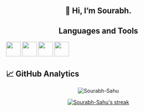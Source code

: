 <h2 align="center">
  👋 Hi, I’m Sourabh.
</h2>
<!---
Sourabh-Sahu/Sourabh-Sahu is a ✨ special ✨ repository because its `README.md` (this file) appears on your GitHub profile.
You can click the Preview link to take a look at your changes.
--->

<!--Languages and tools-->

<h2 align="center">  Languages and Tools</h2>  

<p align="left">
  
  <img width="40px" src="https://cdn.jsdelivr.net/gh/devicons/devicon/icons/windows8/windows8-original.svg" /> 
  <img width="40px" src="https://cdn.jsdelivr.net/gh/devicons/devicon/icons/linux/linux-original.svg" />
  <img width="40px" src="https://cdn.jsdelivr.net/gh/devicons/devicon/icons/bash/bash-original.svg" />
  <img width="40px" src="https://cdn.jsdelivr.net/gh/devicons/devicon/icons/vscode/vscode-original.svg" />
</p>

## &#x1f4c8; GitHub Analytics

<p align="center">
  <img src="https://github-readme-stats.vercel.app/api?username=Sourabh-Sahu&show_icons=true&theme=tokyonight" alt="Sourabh-Sahu" />
</p>

<p align="center">
  <a href="https://github.com/Sourabh-Sahu/github-readme-streak-stats">
    <img title="🔥 Get streak stats for your profile at git.io/streak-stats" alt="Sourabh-Sahu's streak" src="https://github-readme-streak-stats.herokuapp.com/?user=Sourabh-Sahu&theme=monokai-metallian&hide_border=true">
  </a>
</p>


